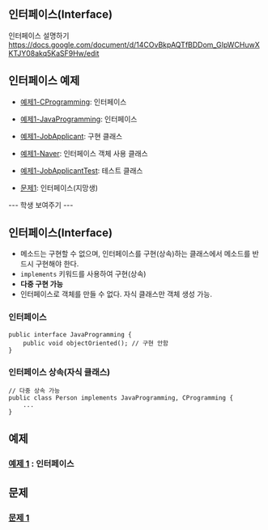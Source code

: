 ## 인터페이스(Interface)
인터페이스 설명하기  
https://docs.google.com/document/d/14COvBkpAQTfBDDom_GIpWCHuwXKTJY08akq5KaSF9Hw/edit  

## 인터페이스 예제
- [예제1-CProgramming](ex01/CProgramming.java): 인터페이스
- [예제1-JavaProgramming](ex01/JavaProgramming.java): 인터페이스
- [예제1-JobApplicant](ex01/JobApplicant.java): 구현 클래스
- [예제1-Naver](ex01/Naver.java): 인터페이스 객체 사용 클래스
- [예제1-JobApplicantTest](ex01/AnimalTest.java): 테스트 클래스

- [문제1](quiz01/README.md): 인터페이스(지망생)

--- 학생 보여주기 ---
## 인터페이스(Interface)
- 메소드는 구현할 수 없으며, 인터페이스를 구현(상속)하는 클래스에서 메소드를 반드시 구현해야 한다.
- `implements` 키워드를 사용하여 구현(상속)
- **다중 구현 가능**
- 인터페이스로 객체를 만들 수 없다. 자식 클래스만 객체 생성 가능.
### 인터페이스
```
public interface JavaProgramming {
    public void objectOriented(); // 구현 안함
}
```

### 인터페이스 상속(자식 클래스)
```
// 다중 상속 가능
public class Person implements JavaProgramming, CProgramming {  
    ...
}
```

## 예제
### [예제 1](ex01) : 인터페이스

## 문제
### [문제 1](quiz01/README.md)